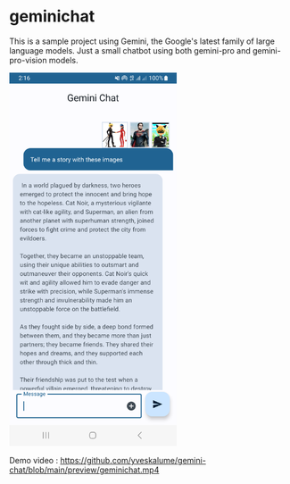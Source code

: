 # geminichat

This is a sample project using Gemini, the Google's latest family of large language models.
Just a small chatbot using both gemini-pro and gemini-pro-vision models.

<img src="./preview/screenshot.png" width="300" alt="screenshot">

Demo video : https://github.com/yveskalume/gemini-chat/blob/main/preview/geminichat.mp4